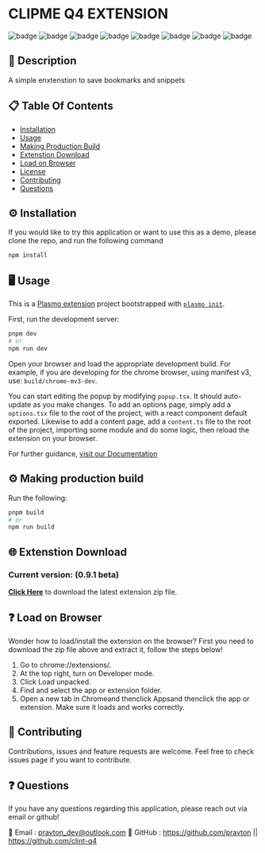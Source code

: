 # CLIPME Q4 EXTENSION

![badge](https://img.shields.io/badge/-HTML-red) ![badge](https://img.shields.io/badge/-CSS-red) ![badge](https://img.shields.io/badge/-Javascript-red) ![badge](https://img.shields.io/badge/-Node.js-red) ![badge](https://img.shields.io/badge/-React-red) ![badge](https://img.shields.io/badge/-plasmo-red) ![badge](https://img.shields.io/badge/-typescript-red) ![badge](https://img.shields.io/badge/-pockebase-red) 

## 📜 Description 

A simple enxtenstion to save bookmarks and snippets

## 📋 Table Of Contents 
- [Installation](#%EF%B8%8F-installation)
- [Usage](#%EF%B8%8F-usage) 
- [Making Production Build](#%EF%B8%8F-making-production-build)
- [Extenstion Download](#-extenstion-download) 
- [Load on Browser](#-load-on-browser) 
- [License](#-license) 
- [Contributing](#-contributing) 
- [Questions](#-questions) 

## ⚙️ Installation 

If you would like to try this application or want to use this as a demo, please clone the repo, and run the following command 

``` 
npm install
``` 

## 🖥️ Usage

This is a [Plasmo extension](https://docs.plasmo.com/) project bootstrapped with [`plasmo init`](https://www.npmjs.com/package/plasmo).

First, run the development server:

```bash
pnpm dev
# or
npm run dev
```

Open your browser and load the appropriate development build. For example, if you are developing for the chrome browser, using manifest v3, use: `build/chrome-mv3-dev`.

You can start editing the popup by modifying `popup.tsx`. It should auto-update as you make changes. To add an options page, simply add a `options.tsx` file to the root of the project, with a react component default exported. Likewise to add a content page, add a `content.ts` file to the root of the project, importing some module and do some logic, then reload the extension on your browser.

For further guidance, [visit our Documentation](https://docs.plasmo.com/)

## ⚙️ Making production build

Run the following:

```bash
pnpm build
# or
npm run build
```

## 🌐 Extenstion Download
### Current version: (0.9.1 beta)
[**Click Here**](https://github.com/clint-q4/q4-extension-rt/raw/main/downloads/clipme-0.9.1.zip "download") to download the latest extension zip file. 


## ❓ Load on Browser 

Wonder how to load/install the extension on the browser? First you need to download the zip file above and extract it, follow the steps below!

1. Go to chrome://extensions/.
2. At the top right, turn on Developer mode.
3. Click Load unpacked.
4. Find and select the app or extension folder.
5. Open a new tab in Chromeand thenclick Appsand thenclick the app or extension. Make sure it loads and works correctly.

## 🤝 Contributing 

Contributions, issues and feature requests are welcome. Feel free to check issues page if you want to contribute. 

## ❓ Questions 

If you have any questions regarding this application, please reach out via email or github! 

📧 Email : pravton_dev@outlook.com 
🤖 GitHub : https://github.com/pravton || https://github.com/clint-q4

